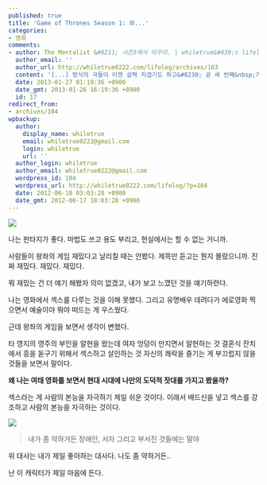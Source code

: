 ```yaml
---
published: true
title: 'Game of Thrones Season 1: 와...'
categories:
- 영화
comments:
- author: The Mentalist &#8211; 시즌3에서 마무리. | whiletrue&#039;s lifelog
  author_email: ''
  author_url: http://whiletrue0222.com/lifelog/archives/163
  content: '[...] 방식의 극들이 이젠 살짝 지겹기도 하고&#8230; 곧 세 번째&nbsp;겨울이 올 것이기 [...]'
  date: 2013-01-27 01:19:36 +0900
  date_gmt: 2013-01-26 16:19:36 +0900
  id: 17
redirect_from:
- archives/104
wpbackup:
  author:
    display_name: whiletrue
    email: whiletrue0222@gmail.com
    login: whiletrue
    url: ''
  author_login: whiletrue
  author_email: whiletrue0222@gmail.com
  wordpress_id: 104
  wordpress_url: http://whiletrue0222.com/lifelog/?p=104
  date: 2012-06-18 03:03:28 +0900
  date_gmt: 2012-06-17 18:03:28 +0900
---
```


![](http://cfile126.uf.daum.net/R678x0/170D3B414EB6B4C3180730)

나는 판타지가 좋다. 마법도 쓰고 용도 부리고, 현실에서는 할 수 없는 거니까.

사람들이 왕좌의 게임 재밌다고 날리칠 때는 안봤다. 제목만 듣고는 뭔지 몰랐으니까.
진짜 재밌다. 재밌다. 재밌다.

뭐 재밌는 건 더 얘기 해봤자 의미 없겠고, 내가 보고 느꼈던 것을 얘기하련다.

나는 영화에서 섹스를 다루는 것을 이해 못했다. 그리고 유명배우 데려다가 에로영화 찍으면서 예술이야 뭐야 떠드는 게 우스웠다.

근데 왕좌의 게임을 보면서 생각이 변했다.

타 영지의 영주의 부인을 알현을 왔는데 여자 엉덩이 만지면서 알현하는 것
결혼식 잔치에서 흥을 돋구기 위해서 섹스하고 살인하는 것
자신의 쾌락을 즐기는 게 부끄럽지 않을 것들을 보면서 말이다.

**왜 나는 여태 영화를 보면서 현대 시대에 나만의 도덕적 잣대를 가지고  봤을까?**

섹스라는 게 사람의 본능을 자극하기 제일 쉬운 것이다.
이래서 배드신을 넣고 섹스를 강조하고 사람의 본능을 자극하는 것이다.



![](http://petnewsandviews.com/wp-content/uploads/2012/05/Peter-dinklage-for-Farm-Sanctuary.jpg)

> 내가 좀 약하거든 장애인, 서자 그리고 부서진 것들에는 말야

위 대사는 내가 제일 좋아하는 대사다. 나도 좀 약하거든..

난 이 캐릭터가 제일 마음에 든다.

